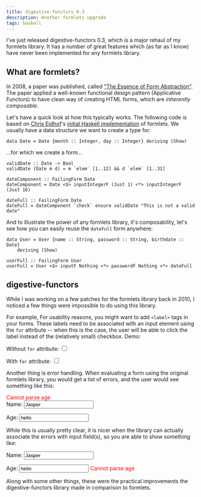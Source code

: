 ```yaml
---
title: digestive-functors 0.3
description: Another formlets upgrade
tags: haskell
---
```


I've just released digestive-functors 0.3, which is a major rehaul of my
formlets library. It has a number of great features which (as far as I know)
have never been implemented for any formlets library.

## What are formlets?

In 2008, a paper was published, called ["The Essence of Form Abstraction"]. The
paper applied a well-known functional design pattern (Applicative Functors) to
have clean way of creating HTML forms, which are *inherently composable*.

["The Essence of Form Abstraction"]: http://groups.inf.ed.ac.uk/links/formlets/

Let's have a quick look at how this typically works. The following code is based
on [Chris Eidhof]'s [initial Haskell implementation] of formlets. We usually have
a data structure we want to create a type for:

[Chris Eidhof]: http://eidhof.nl/
[initial Haskell implementation]: http://hackage.haskell.org/cgi-bin/hackage-scripts/package/formlets

~~~~~{.haskell}
data Date = Date {month :: Integer, day :: Integer} deriving (Show)
~~~~~

...for which we create a form...

~~~~~{.haskell}
validDate :: Date -> Bool
validDate (Date m d) = m `elem` [1..12] && d `elem` [1..31]

dateComponent :: FailingForm Date
dateComponent = Date <$> inputIntegerF (Just 1) <*> inputIntegerF (Just 16)

dateFull :: FailingForm Date
dateFull = dateComponent `check` ensure validDate "This is not a valid date"
~~~~~

And to illustrate the power of any formlets library, it's composability, let's
see how you can easily reuse the `dateFull` form anywhere:

~~~~~{.haskell}
data User = User {name :: String, password :: String, birthdate :: Date}
    deriving (Show)
 
userFull :: FailingForm User
userFull = User <$> inputF Nothing <*> passwordF Nothing <*> dateFull
~~~~~

## digestive-functors

While I was working on a few patches for the formlets library back in 2010, I
noticed a few things were impossible to do using this library.

For example, For usability reasons, you might want to add `<label>` tags in your
forms. These labels need to be associated with an input element using the `for`
attribute -- when this is the case, the user will be able to click the label
instead of the (relatively small) checkbox. Demo:

<form>
    <label>Without <code>for</code> attribute:</label>
    <input type="checkbox" id="checkbox1" />
</form>
<form>
    <label for="checkbox2">With <code>for</code> attribute:</label>
    <input type="checkbox" id="checkbox2" />
</form>

Another thing is error handling. When evaluating a form using the original
formlets library, you would get a list of errors, and the user would see
something like this:

<div style="color: red; text-weight: bold">Cannot parse age</div>
<form>
    <label for="text1">Name:</label>
    <input type="text" id="text1" value="Jasper" />
</form>
<form>
    <label for="text2">Age:</label>
    <input type="text" id="text2" value="hello" />
</form>

While this is usually pretty clear, it is nicer when the library can actually
associate the errors with input field(s), so you are able to show something
like:

<form>
    <label for="text3">Name:</label>
    <input type="text" id="text3" value="Jasper" />
</form>
<form>
    <label for="text4">Age:</label>
    <input type="text" id="text4" value="hello" />
    <span style="color: red; text-weight: bold">Cannot parse age</span>
</form>

Along with some other things, these were the practical improvements the
digestive-functors library made in comparison to formlets.
